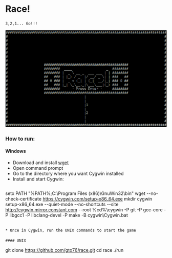 Race!
=====
`3,2,1... Go!!!`

![screenshot](doc/screenshot-01.png)

### How to run:

#### Windows

* Download and install [wget](http://sourceforge.net/projects/gnuwin32/files/wget/1.11.4-1/wget-1.11.4-1-setup.exe/download)
* Open command prompt
* Go to the directory where you want Cygwin installed
* Install and start Cygwin:

>```bat
setx PATH "%PATH%;C:\Program Files (x86)\GnuWin32\bin"
wget --no-check-certificate https://cygwin.com/setup-x86_64.exe
mkdir cygwin
setup-x86_64.exe --quiet-mode --no-shortcuts --site http://cygwin.mirror.constant.com --root %cd%\cygwin -P git -P gcc-core -P libgcc1 -P libclang-devel -P make -B
cygwin\Cygwin.bat
```

* Once in Cygwin, run the UNIX commands to start the game

#### UNIX
```
git clone https://github.com/gto76/race.git
cd race
./run
```


